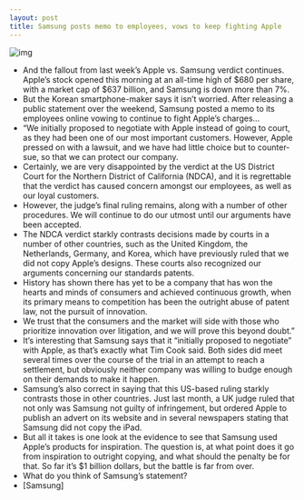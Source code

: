 ```yaml
---
layout: post
title: Samsung posts memo to employees, vows to keep fighting Apple
---
```

![img](http://media.idownloadblog.com/wp-content/uploads/2012/08/Samsung_Sydney_Employee.jpg)
* And the fallout from last week’s Apple vs. Samsung verdict continues. Apple’s stock opened this morning at an all-time high of $680 per share, with a market cap of $637 billion, and Samsung is down more than 7%.
* But the Korean smartphone-maker says it isn’t worried. After releasing a public statement over the weekend, Samsung posted a memo to its employees online vowing to continue to fight Apple’s charges…
* “We initially proposed to negotiate with Apple instead of going to court, as they had been one of our most important customers. However, Apple pressed on with a lawsuit, and we have had little choice but to counter-sue, so that we can protect our company.
* Certainly, we are very disappointed by the verdict at the US District Court for the Northern District of California (NDCA), and it is regrettable that the verdict has caused concern amongst our employees, as well as our loyal customers.
* However, the judge’s final ruling remains, along with a number of other procedures. We will continue to do our utmost until our arguments have been accepted.
* The NDCA verdict starkly contrasts decisions made by courts in a number of other countries, such as the United Kingdom, the Netherlands, Germany, and Korea, which have previously ruled that we did not copy Apple’s designs. These courts also recognized our arguments concerning our standards patents.
* History has shown there has yet to be a company that has won the hearts and minds of consumers and achieved continuous growth, when its primary means to competition has been the outright abuse of patent law, not the pursuit of innovation.
* We trust that the consumers and the market will side with those who prioritize innovation over litigation, and we will prove this beyond doubt.”
* It’s interesting that Samsung says that it “initially proposed to negotiate” with Apple, as that’s exactly what Tim Cook said. Both sides did meet several times over the course of the trial in an attempt to reach a settlement, but obviously neither company was willing to budge enough on their demands to make it happen.
* Samsung’s also correct in saying that this US-based ruling starkly contrasts those in other countries. Just last month, a UK judge ruled that not only was Samsung not guilty of infringement, but ordered Apple to publish an advert on its website and in several newspapers stating that Samsung did not copy the iPad.
* But all it takes is one look at the evidence to see that Samsung used Apple’s products for inspiration. The question is, at what point does it go from inspiration to outright copying, and what should the penalty be for that. So far it’s $1 billion dollars, but the battle is far from over.
* What do you think of Samsung’s statement?
* [Samsung]

